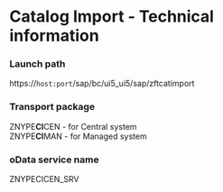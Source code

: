 # Catalog Import - Technical information

### Launch path
https://`host:port`/sap/bc/ui5_ui5/sap/zftcatimport

### Transport package
ZNYPE**CI**CEN - for Central system<br>
ZNYPE**CI**MAN - for Managed system

### oData service name
ZNYPECICEN_SRV

